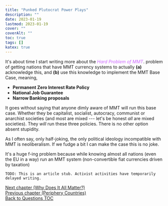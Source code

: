 ```yaml
---
title: "Punked Plutocrat Power Plays"
description: ""
date: 2023-01-19
lastmod: 2023-01-19
cover: ""
coverAlt: ""
toc: true
tags: []
katex: true
---
```


It's about time I start writing more about the <font style="color:#cc66ff">*Hard Problem of MMT*</font>. 
problem of getting nations that have MMT currency systems to actually 
**(a)** acknowledge this, and **(b)** use this knowledge to implement the MMT Base Case, meaning,

* **Permanent Zero Interest Rate Policy**
* **National Job Guarantee**
* **Narrow Banking proposals**

It goes without saying that anyone dimly aware of MMT will run this base case. Whether 
they be capitalist, socialist, autocracy, communist or anarchist societies (and most are 
mixed --- let's be honest *all* are mixed societies). They *will* run these three 
policies. There is no other option absent stupidity.

As I often say, only half-joking, the only political ideology incompatible with MMT is 
neoliberalism. If we fudge a bit I can make the case this is no joke.

It's a huge f-ing problem because while knowing almost all nations (even the EU in a way) run an MMT system (non-convertible fiat currencies driven by taxation)


```
TODO: This is an article stub. Activist activities have temporarily 
delayed writing.
```


[Next chapter (Why Does It All Matter?)](../100_why_does_it_matter)  
[Previous chapter (Periphery Countries)](../20_peripherynations)  
[Back to Questions TOC](../)
